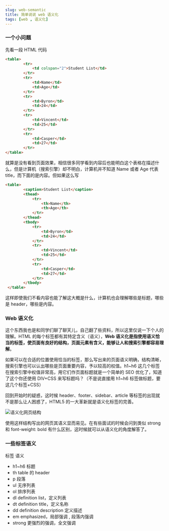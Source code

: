 ```yaml
---
slug: web-semantic
title: 简单说说 web 语义化
tags: [web , 语义化]
---
```


### 一个小问题
先看一段 HTML 代码
```html
<table>
        <tr>
            <td colspan="2">Student List</td>
        </tr>
        <tr>
            <td>Name</td>
            <td>Age</td>
        </tr>
        <tr>
            <td>Byron</td>
            <td>24</td>
        </tr>
        <tr>
            <td>Vincent</td>
            <td>25</td>
        </tr>
        <tr>
            <td>Casper</td>
            <td>27</td>
        </tr>
</table>
```
就算是没有看到页面效果，相信很多同学看到内容后也能明白这个表格在描述什么，但是计算机（搜索引擎）却不明白，计算机并不知道 Name 或者 Age 代表 title，而下面的是内容。但如果这么写

```html
<table>
        <caption>Student List</caption>
        <thead>
            <tr>
                <th>Name</th>
                <th>Age</th>
            </tr>
        </thead>
        <tbody>
            <tr>
                <td>Byron</td>
                <td>24</td>
            </tr>
            <tr>
                <td>Vincent</td>
                <td>25</td>
            </tr>
            <tr>
                <td>Casper</td>
                <td>27</td>
            </tr>
        </tbody>
 </table>
```
这样即使我们不看内容也能了解这大概是什么，计算机也会理解哪些是标题，哪些是 header，哪些是内容。

### Web 语义化
这个东西我也是和同学们聊了聊天儿，自己翻了些资料，所以这里仅说一下个人的理解。HTML 的每个标签都有其特定含义（语义），**Web 语义化是指使用语义恰当的标签，使页面有良好的结构，页面元素有含义，能够让人和搜索引擎都容易理解**。

如果可以在合适的位置使用恰当的标签，那么写出来的页面语义明确，结构清晰，搜索引擎也可以认出哪些是页面重要内容，予以较高的权值。h1~h6 这几个标签在搜索引擎中权值非常高，用它们作页面标题就是一个简单的 SEO 优化了，知道了这个你还使用 DIV+CSS 来写标题吗？（不是说直接用 h1~h6 标签做标题，要这几个标签+CSS）

回到开始时的疑惑，这时候 header、footer、sidebar、article 等标签的出现就不是那么让人困惑了，HTML5 的一大革新就是语义化标签的完善。

![语义化网页结构](https://static.gaoqixhb.com/FsgY-0AGO0vMpPxjjaQZiWptk5UR)

 使用这样结构写出的网页其语义显而易见。在有些面试的时候会问到类似 strong 和 font-weight: bold 有什么区别，这时候就可以从语义化的角度解答了。

### 一些标签语义
标签	语义
* h1~h6	标题
* th	table 的 header
* p	段落
* ul	无序列表
* ol	排序列表
* dl	definition list，定义列表
* dt	definition title，定义名称
* dd	definition  description 定义描述
* em	emphasized，局部强调 , 段落内强调
* strong	更强烈的强调，全文强调
